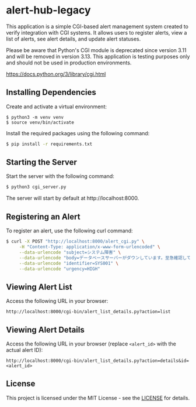 # alert-hub-legacy

This application is a simple CGI-based alert management system created to verify integration with CGI systems. It allows users to register alerts, view a list of alerts, see alert details, and update alert statuses.

Please be aware that Python's CGI module is deprecated since version 3.11 and will be removed in version 3.13. This application is testing purposes only and should not be used in production environments.

https://docs.python.org/3/library/cgi.html

## Installing Dependencies

Create and activate a virtual environment:

```
$ python3 -m venv venv
$ source venv/bin/activate
```

Install the required packages using the following command:

```bash
$ pip install -r requirements.txt
```

## Starting the Server

Start the server with the following command:

```bash
$ python3 cgi_server.py
```

The server will start by default at http://localhost:8000.

## Registering an Alert

To register an alert, use the following curl command:

```bash
$ curl -X POST "http://localhost:8000/alert_cgi.py" \
     -H "Content-Type: application/x-www-form-urlencoded" \
     --data-urlencode "subject=システム障害" \
     --data-urlencode "body=データベースサーバーがダウンしています。至急確認してください。" \
     --data-urlencode "identifier=SYS001" \
     --data-urlencode "urgency=HIGH"
```

## Viewing Alert List

Access the following URL in your browser:

```
http://localhost:8000/cgi-bin/alert_list_details.py?action=list
```

## Viewing Alert Details

Access the following URL in your browser (replace `<alert_id>` with the actual alert ID):

```
http://localhost:8000/cgi-bin/alert_list_details.py?action=details&id=<alert_id>
```

## License

This project is licensed under the MIT License - see the [LICENSE](https://opensource.org/license/mit) for details.
